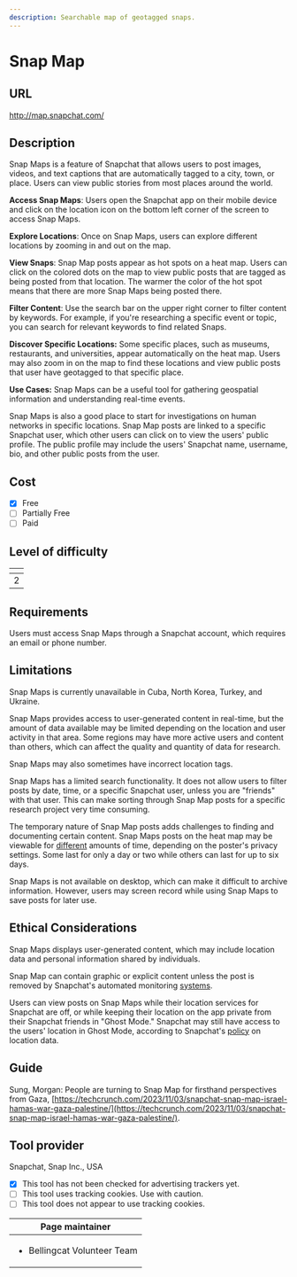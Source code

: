 ```yaml
---
description: Searchable map of geotagged snaps.
---
```


# Snap Map

## URL

http://map.snapchat.com/

## Description

Snap Maps is a feature of Snapchat that allows users to post images, videos, and text captions that are automatically tagged to a city, town, or place. Users can view public stories from most places around the world.

**Access Snap Maps**: Users open the Snapchat app on their mobile device and click on the location icon on the bottom left corner of the screen to access Snap Maps.&#x20;

**Explore Locations**: Once on Snap Maps, users can explore different locations by zooming in and out on the map.

**View Snaps**: Snap Map posts appear as hot spots on a heat map. Users can click on the colored dots on the map to view public posts that are tagged as being posted from that location. The warmer the color of the hot spot means that there are more Snap Maps being posted there.&#x20;

**Filter Content**: Use the search bar on the upper right corner to filter content by keywords. For example, if you're researching a specific event or topic, you can search for relevant keywords to find related Snaps.

**Discover Specific Locations:** Some specific places, such as museums, restaurants, and universities, appear automatically on the heat map. Users may also zoom in on the map to find these locations and view public posts that user have geotagged to that specific place.&#x20;

**Use Cases:** Snap Maps can be a useful tool for gathering geospatial information and understanding real-time events.&#x20;

Snap Maps is also a good place to start for investigations on human networks in specific locations. Snap Map posts are linked to a specific Snapchat user, which other users can click on to view the users' public profile. The public profile may include the users' Snapchat name, username, bio, and other public posts from the user.&#x20;

## Cost

* [x] Free
* [ ] Partially Free
* [ ] Paid

## Level of difficulty

<table><thead><tr><th data-type="rating" data-max="5"></th></tr></thead><tbody><tr><td>2</td></tr></tbody></table>

## Requirements

Users must access Snap Maps through a Snapchat account, which requires an email or phone number.

## Limitations

Snap Maps is currently unavailable in Cuba, North Korea, Turkey, and Ukraine.&#x20;

Snap Maps provides access to user-generated content in real-time, but the amount of data available may be limited depending on the location and user activity in that area. Some regions may have more active users and content than others, which can affect the quality and quantity of data for research.

Snap Maps may also sometimes have incorrect location tags.

Snap Maps has a limited search functionality. It does not allow users to filter posts by date, time, or a specific Snapchat user, unless you are "friends" with that user. This can make sorting through Snap Map posts for a specific research project very time consuming.

The temporary nature of Snap Map posts adds challenges to finding and documenting certain content. Snap Maps posts on the heat map may be viewable for [different](https://help.snapchat.com/hc/en-us/articles/7012271195796-How-to-Submit-to-Snap-Map) amounts of time, depending on the poster's privacy settings. Some last for only a day or two while others can last for up to six days.

Snap Maps is not available on desktop, which can make it difficult to archive information. However, users may screen record while using Snap Maps to save posts for later use.&#x20;

## Ethical Considerations

Snap Maps displays user-generated content, which may include location data and personal information shared by individuals.&#x20;

Snap Map can contain graphic or explicit content unless the post is removed by Snapchat's automated monitoring [systems](https://help.snapchat.com/hc/en-us/articles/7012271195796-How-to-Submit-to-Snap-Map).&#x20;

Users can view posts on Snap Maps while their location services for Snapchat are off, or while keeping their location on the app private from their Snapchat friends in "Ghost Mode." Snapchat may still have access to the users' location in Ghost Mode, according to Snapchat's [policy](https://help.snapchat.com/hc/en-us/articles/15051407058068-How-My-AI-Uses-Location-Data) on location data.&#x20;

## Guide

Sung, Morgan: People are turning to Snap Map for firsthand perspectives from Gaza, [https://techcrunch.com/2023/11/03/snapchat-snap-map-israel-hamas-war-gaza-palestine/](https://techcrunch.com/2023/11/03/snapchat-snap-map-israel-hamas-war-gaza-palestine/).

## Tool provider

Snapchat, Snap Inc., USA



* [x] This tool has not been checked for advertising trackers yet.
* [ ] This tool uses tracking cookies. Use with caution.
* [ ] This tool does not appear to use tracking cookies.

| Page maintainer                              |
| -------------------------------------------- |
| <ul><li>Bellingcat Volunteer Team </li></ul> |
